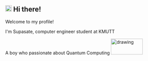 ## <img src="https://media4.giphy.com/media/LOnt6uqjD9OexmQJRB/giphy.gif?cid=790b76118bba468aea56b5e43d050efe4d4eb523ec69401c&rid=giphy.gif&ct=g" alt="drawing" width="20" height="20"/> Hi there! 

Welcome to my profile!
<p>
I'm Supasate, computer engineer student at KMUTT
<p>
A boy who passionate about Quantum Computing <img src="https://static.wixstatic.com/media/6fd5fd_eb850f65cff04f8d9247bb0620cfb486~mv2.gif" alt="drawing" width="100" height="50" style="align-items:center;"/>
